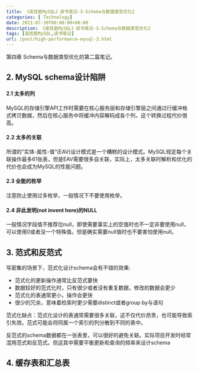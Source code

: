 ```yaml
---
title: 《高性能MySQL》读书笔记-3-Schema与数据类型优化2
categories: [ Technology]
date: 2021-07-30T00:00:00+08:00
description: 《高性能MySQL》读书笔记-3-Schema与数据类型优化2
tags: [高性能MySQL,读书笔记]
url: /post/high-performance-mysql-3.html
---
```






第四章 Schema与数据类型优化的第二篇笔记。 

## 2. MySQL schema设计陷阱

#### 2.1 太多的列

MySQL的存储引擎API工作时需要在核心服务层和存储引擎层之间通过行缓冲格式拷贝数据，然后在核心服务中将缓冲内容解码成各个列，这个转换过程代价很高。

#### 2.2 太多的关联

所谓的”实体-属性-值“(EAV)设计模式是一个糟糕的设计模式。MySQL规定每个关联操作最多61张表，但是EAV需要很多自关联，实际上，太多关联时解析和优化的代价也会成为MySQL的性能问题。

#### 2.3 全能的枚举

注意防止使用过多枚举，一般情况下不要使用枚举。

#### 2.4 非此发明(not invent here)的NULL

一般情况字段值不推荐位null，即使需要事实上的空值时也不一定非要使用null，可以使用0或者没一个特殊值。但是确实需要null值时也不要害怕使用null。

## 3. 范式和反范式

写密集的场景下，范式化设计schema会有不错的效果:

* 范式化的更新操作通常比反范式要快
* 数据较好的范式化时，只有很少或者没有重复数据，修改的数据会更少
* 范式化的表通常更小，操作会更快
* 很少的冗余，意味着检索时更少需要distinct或者group by与语句

范式化缺点：范式化设计的表通常需要很多关联，这不仅代价昂贵，也可能导致索引失效。范式可能会将同属一个索引的列分散到不同的表中。

反范式的schema数据都在一张表里，可以很好的避免关联。实际项目开发时经常混用范式和反范式。但这其中需要平衡更新和查询的频率来设计schema

## 4. 缓存表和汇总表

